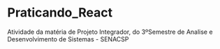 # Praticando_React
Atividade da matéria de Projeto Integrador, do 3ºSemestre de Analise e Desenvolvimento de Sistemas - SENACSP
